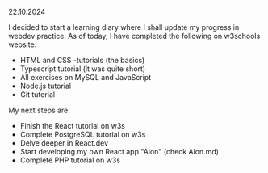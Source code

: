 22.10.2024

I decided to start a learning diary where I shall update my progress in webdev practice. 
As of today, I have completed the following on w3schools website:
- HTML and CSS -tutorials (the basics)
- Typescript tutorial (it was quite short)
- All exercises on MySQL and JavaScript
- Node.js tutorial
- Git tutorial

My next steps are:
- Finish the React tutorial on w3s
- Complete PostgreSQL tutorial on w3s
- Delve deeper in React.dev
- Start developing my own React app "Aion" (check Aion.md)
- Complete PHP tutorial on w3s
